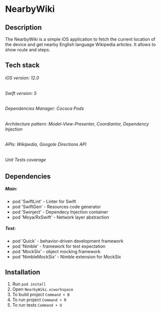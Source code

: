 # NearbyWiki

## Description
The NearbyWiki is a simple iOS application to fetch the current location of the device and get nearby English language Wikipedia articles. It allows to show route and steps.

## Tech stack
###### iOS version: 12.0
###### Swift version: 5
###### Dependencies Manager: Cococa Pods
###### Architecture pattern: Model-View-Presenter, Coordiantor, Dependency Injection
###### APIs: Wikipedia, Googole Directions API
###### Unit Tests covarage

## Dependencies
##### Main: 
- pod 'SwiftLint' - Linter for Swift
- pod 'SwiftGen' - Resources code generator
- pod 'Swinject' - Dependecy Injection container
- pod 'Moya/RxSwift' - Network layer abstraction

##### Test:
- pod 'Quick' - behavior-driven development framework
- pod 'Nimble' - framework for test expectation
- pod 'MockSix' -  object mocking framework
- pod 'NimbleMockSix' - Nimble extension for MockSix

## Installation
1. Run ```pod install```
2. Open ```NearbyWiki.xcworkspace```
3. To build project ```Command + B```
3. To run project ```Command + R```
4. To run tests ```Command + U```
